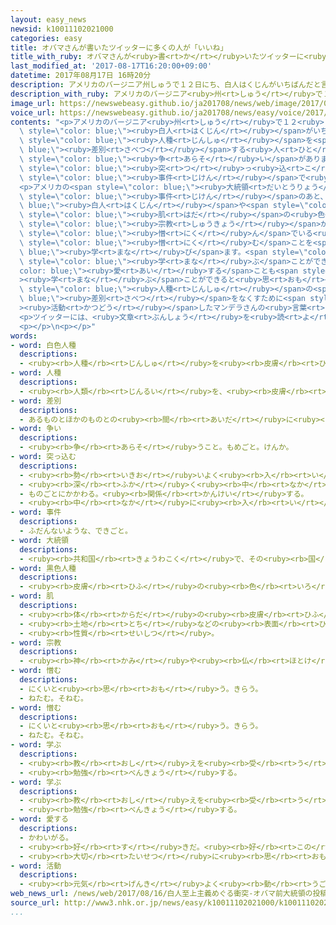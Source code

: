 ```yaml
---
layout: easy_news
newsid: k10011102021000
categories: easy
title: オバマさんが書いたツイッターに多くの人が「いいね」
title_with_ruby: オバマさんが<ruby>書<rt>か</rt></ruby>いたツイッターに<ruby>多<rt>おお</rt></ruby>くの<ruby>人<rt>ひと</rt></ruby>が「いいね」
last_modified_at: '2017-08-17T16:20:00+09:00'
datetime: 2017年08月17日 16時20分
description: アメリカのバージニア州しゅうで１２日にち、白人はくじんがいちばんだと言いってほかの人種じんしゅを差別さべつする人ひとたちと、この考かんがえ方かたに反対はんたいする人ひとたちの争あらそいがありました。
description_with_ruby: アメリカのバージニア<ruby>州<rt>しゅう</rt></ruby>で１２<ruby>日<rt>にち</rt></ruby>、<ruby>白人<rt>はくじん</rt></ruby>がいちばんだと<ruby>言<rt>い</rt></ruby>ってほかの<ruby>人種<rt>じんしゅ</rt></ruby>を<ruby>差別<rt>さべつ</rt></ruby>する<ruby>人<rt>ひと</rt></ruby>たちと、この<ruby>考<rt>かんが</rt></ruby>え<ruby>方<rt>かた</rt></ruby>に<ruby>反対<rt>はんたい</rt></ruby>する<ruby>人<rt>ひと</rt></ruby>たちの<ruby>争<rt>あらそ</rt></ruby>いがありました。
image_url: https://newswebeasy.github.io/ja201708/news/web/image/2017/08/17/k10011102021000.jpg
voice_url: https://newswebeasy.github.io/ja201708/news/easy/voice/2017/08/17/k10011102021000.mp3
contents: "<p>アメリカのバージニア<ruby>州<rt>しゅう</rt></ruby>で１２<ruby>日<rt>にち</rt></ruby>、<span\
  \ style=\"color: blue;\"><ruby>白人<rt>はくじん</rt></ruby></span>がいちばんだと<ruby>言<rt>い</rt></ruby>ってほかの<span\
  \ style=\"color: blue;\"><ruby>人種<rt>じんしゅ</rt></ruby></span>を<span style=\"color:\
  \ blue;\"><ruby>差別<rt>さべつ</rt></ruby></span>する<ruby>人<rt>ひと</rt></ruby>たちと、この<ruby>考<rt>かんが</rt></ruby>え<ruby>方<rt>かた</rt></ruby>に<ruby>反対<rt>はんたい</rt></ruby>する<ruby>人<rt>ひと</rt></ruby>たちの<span\
  \ style=\"color: blue;\"><ruby>争<rt>あらそ</rt></ruby>い</span>がありました。このとき、<ruby>反対<rt>はんたい</rt></ruby>する<ruby>人<rt>ひと</rt></ruby>たちに<ruby>男<rt>おとこ</rt></ruby>が<ruby>車<rt>くるま</rt></ruby>で<span\
  \ style=\"color: blue;\"><ruby>突<rt>つ</rt></ruby>っ<ruby>込<rt>こ</rt></ruby>み</span>ました。この<span\
  \ style=\"color: blue;\"><ruby>事件<rt>じけん</rt></ruby></span>で<ruby>１人<rt>ひとり</rt></ruby>が<ruby>亡<rt>な</rt></ruby>くなって、３０<ruby>人<rt>にん</rt></ruby><ruby>以上<rt>いじょう</rt></ruby>がけがをしました。</p>\n\
  <p>アメリカの<span style=\"color: blue;\"><ruby>大統領<rt>だいとうりょう</rt></ruby></span>だったオバマさんはこの<span\
  \ style=\"color: blue;\"><ruby>事件<rt>じけん</rt></ruby></span>のあと、<span style=\"color:\
  \ blue;\"><ruby>白人<rt>はくじん</rt></ruby></span>や<span style=\"color: blue;\"><ruby>黒人<rt>こくじん</rt></ruby></span>の<ruby>子<rt>こ</rt></ruby>どもたちと<ruby>笑<rt>わら</rt></ruby>って<ruby>話<rt>はな</rt></ruby>す<ruby>写真<rt>しゃしん</rt></ruby>をツイッター（Ｔｗｉｔｔｅｒ）に<ruby>出<rt>だ</rt></ruby>しました。そして、「<ruby>生<rt>う</rt></ruby>まれたときから<span\
  \ style=\"color: blue;\"><ruby>肌<rt>はだ</rt></ruby></span>の<ruby>色<rt>いろ</rt></ruby>や<span\
  \ style=\"color: blue;\"><ruby>宗教<rt>しゅうきょう</rt></ruby></span>が<ruby>違<rt>ちが</rt></ruby>う<ruby>人<rt>ひと</rt></ruby>を<span\
  \ style=\"color: blue;\"><ruby>憎<rt>にく</rt></ruby>ん</span>でいる<ruby>人<rt>ひと</rt></ruby>はいません。<ruby>人<rt>ひと</rt></ruby>は<span\
  \ style=\"color: blue;\"><ruby>憎<rt>にく</rt></ruby>む</span>ことを<span style=\"color:\
  \ blue;\"><ruby>学<rt>まな</rt></ruby>び</span>ます。<span style=\"color: blue;\"><ruby>憎<rt>にく</rt></ruby>む</span>ことを<span\
  \ style=\"color: blue;\"><ruby>学<rt>まな</rt></ruby>ぶ</span>ことができるのだから、<span style=\"\
  color: blue;\"><ruby>愛<rt>あい</rt></ruby>する</span>ことも<span style=\"color: blue;\"\
  ><ruby>学<rt>まな</rt></ruby>ぶ</span>ことができると<ruby>思<rt>おも</rt></ruby>います」と<ruby>書<rt>か</rt></ruby>きました。これは、<ruby>南<rt>みなみ</rt></ruby>アフリカで<span\
  \ style=\"color: blue;\"><ruby>人種<rt>じんしゅ</rt></ruby></span>の<span style=\"color:\
  \ blue;\"><ruby>差別<rt>さべつ</rt></ruby></span>をなくすために<span style=\"color: blue;\"\
  ><ruby>活動<rt>かつどう</rt></ruby></span>したマンデラさんの<ruby>言葉<rt>ことば</rt></ruby>です。</p>\n\
  <p>ツイッターには、<ruby>文章<rt>ぶんしょう</rt></ruby>を<ruby>読<rt>よ</rt></ruby>んだ<ruby>人<rt>ひと</rt></ruby>がいいなと<ruby>思<rt>おも</rt></ruby>ったときに<ruby>押<rt>お</rt></ruby>す「いいね」のボタンがあります。オバマさんが<ruby>書<rt>か</rt></ruby>いたツイッターには、<ruby>全部<rt>ぜんぶ</rt></ruby>で５５０<ruby>万<rt>まん</rt></ruby><ruby>以上<rt>いじょう</rt></ruby>の「いいね」が<ruby>集<rt>あつ</rt></ruby>まりました。ツイッターの<ruby>会社<rt>かいしゃ</rt></ruby>は、<ruby>今<rt>いま</rt></ruby>まででいちばんたくさん「いいね」が<ruby>集<rt>あつ</rt></ruby>まったと<ruby>言<rt>い</rt></ruby>っています。</p>\n\
  <p></p>\n<p></p>"
words:
- word: 白色人種
  descriptions:
  - <ruby><rb>人種</rb><rt>じんしゅ</rt></ruby>を<ruby><rb>皮膚</rb><rt>ひふ</rt></ruby>の<ruby><rb>色</rb><rt>いろ</rt></ruby>で<ruby><rb>分</rb><rt>わ</rt></ruby>けた<ruby><rb>区分</rb><rt>くぶん</rt></ruby>の<ruby><rb>一</rb><rt>ひと</rt></ruby>つ。<ruby><rb>白</rb><rt>しろ</rt></ruby>っぽい<ruby><rb>皮膚</rb><rt>ひふ</rt></ruby>の<ruby><rb>色</rb><rt>いろ</rt></ruby>をした<ruby><rb>人</rb><rt>ひと</rt></ruby>たち。<ruby><rb>白人</rb><rt>はくじん</rt></ruby>。
- word: 人種
  descriptions:
  - <ruby><rb>人類</rb><rt>じんるい</rt></ruby>を、<ruby><rb>皮膚</rb><rt>ひふ</rt></ruby>の<ruby><rb>色</rb><rt>いろ</rt></ruby>、<ruby><rb>体</rb><rt>からだ</rt></ruby>つきなどの<ruby><rb>特徴</rb><rt>とくちょう</rt></ruby>によって<ruby><rb>分</rb><rt>わ</rt></ruby>けた<ruby><rb>種類</rb><rt>しゅるい</rt></ruby>。
- word: 差別
  descriptions:
  - あるものとほかのものとの<ruby><rb>間</rb><rt>あいだ</rt></ruby>に<ruby><rb>差</rb><rt>さ</rt></ruby>をつけて、あつかい<ruby><rb>方</rb><rt>かた</rt></ruby>をちがわせること。
- word: 争い
  descriptions:
  - <ruby><rb>争</rb><rt>あらそ</rt></ruby>うこと。もめごと。けんか。
- word: 突っ込む
  descriptions:
  - <ruby><rb>勢</rb><rt>いきお</rt></ruby>いよく<ruby><rb>入</rb><rt>い</rt></ruby>れる。<ruby><rb>入</rb><rt>はい</rt></ruby>りこむ。
  - <ruby><rb>深</rb><rt>ふか</rt></ruby>く<ruby><rb>中</rb><rt>なか</rt></ruby>に<ruby><rb>入</rb><rt>はい</rt></ruby>る。
  - ものごとにかかわる。<ruby><rb>関係</rb><rt>かんけい</rt></ruby>する。
  - <ruby><rb>中</rb><rt>なか</rt></ruby>に<ruby><rb>入</rb><rt>い</rt></ruby>れる。
- word: 事件
  descriptions:
  - ふだんないような、できごと。
- word: 大統領
  descriptions:
  - <ruby><rb>共和国</rb><rt>きょうわこく</rt></ruby>で、その<ruby><rb>国</rb><rt>くに</rt></ruby>を<ruby><rb>代表</rb><rt>だいひょう</rt></ruby>する<ruby><rb>人</rb><rt>ひと</rt></ruby>。
- word: 黒色人種
  descriptions:
  - <ruby><rb>皮膚</rb><rt>ひふ</rt></ruby>の<ruby><rb>色</rb><rt>いろ</rt></ruby>が<ruby><rb>黒</rb><rt>くろ</rt></ruby>い<ruby><rb>色</rb><rt>いろ</rt></ruby>をしている<ruby><rb>人々</rb><rt>ひとびと</rt></ruby>。<ruby><rb>黒人</rb><rt>こくじん</rt></ruby>。
- word: 肌
  descriptions:
  - <ruby><rb>体</rb><rt>からだ</rt></ruby>の<ruby><rb>皮膚</rb><rt>ひふ</rt></ruby>。
  - <ruby><rb>土地</rb><rt>とち</rt></ruby>などの<ruby><rb>表面</rb><rt>ひょうめん</rt></ruby>。
  - <ruby><rb>性質</rb><rt>せいしつ</rt></ruby>。
- word: 宗教
  descriptions:
  - <ruby><rb>神</rb><rt>かみ</rt></ruby>や<ruby><rb>仏</rb><rt>ほとけ</rt></ruby>を<ruby><rb>信</rb><rt>しん</rt></ruby>じること。また、<ruby><rb>神</rb><rt>かみ</rt></ruby>や<ruby><rb>仏</rb><rt>ほとけ</rt></ruby>の<ruby><rb>教</rb><rt>おし</rt></ruby>え。
- word: 憎む
  descriptions:
  - にくいと<ruby><rb>思</rb><rt>おも</rt></ruby>う。きらう。
  - ねたむ。そねむ。
- word: 憎む
  descriptions:
  - にくいと<ruby><rb>思</rb><rt>おも</rt></ruby>う。きらう。
  - ねたむ。そねむ。
- word: 学ぶ
  descriptions:
  - <ruby><rb>教</rb><rt>おし</rt></ruby>えを<ruby><rb>受</rb><rt>う</rt></ruby>ける。<ruby><rb>見習</rb><rt>みなら</rt></ruby>う。
  - <ruby><rb>勉強</rb><rt>べんきょう</rt></ruby>する。
- word: 学ぶ
  descriptions:
  - <ruby><rb>教</rb><rt>おし</rt></ruby>えを<ruby><rb>受</rb><rt>う</rt></ruby>ける。<ruby><rb>見習</rb><rt>みなら</rt></ruby>う。
  - <ruby><rb>勉強</rb><rt>べんきょう</rt></ruby>する。
- word: 愛する
  descriptions:
  - かわいがる。
  - <ruby><rb>好</rb><rt>す</rt></ruby>きだ。<ruby><rb>好</rb><rt>この</rt></ruby>む。
  - <ruby><rb>大切</rb><rt>たいせつ</rt></ruby>に<ruby><rb>思</rb><rt>おも</rt></ruby>う。
- word: 活動
  descriptions:
  - <ruby><rb>元気</rb><rt>げんき</rt></ruby>よく<ruby><rb>動</rb><rt>うご</rt></ruby>いたり、<ruby><rb>働</rb><rt>はたら</rt></ruby>いたりすること。
web_news_url: /news/web/2017/08/16/白人至上主義めぐる衝突-オバマ前大統領の投稿に共感/
source_url: http://www3.nhk.or.jp/news/easy/k10011102021000/k10011102021000.html
...
```

